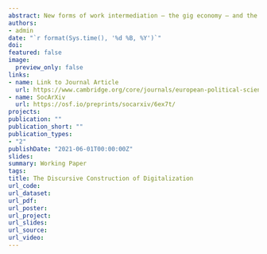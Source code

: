 ```yaml
---
abstract: New forms of work intermediation – the gig economy – and the growing use of advanced digital technologies – the new knowledge economy – are changing the nature of work. The digitalization of work, however, is shaped by how countries respond to it. But how countries respond to digitalization, we argue, depends on how digitalization is perceived in the first place. Using text-as-data methods on a novel corpus of translated newspaper and policy documents from eight European countries as well as qualitative evidence from interviews and secondary sources, we show that there are clear country effects in how digitalization is framed and fought over. Drawing on discursive–institutionalist and coalitional approaches, we argue that institutional differences explain these discursive differences by structuring interpretative struggles in favor of the social coalitions that support them. Actors, however, can also challenge these institutions by using the discursive agency to change these underlying support coalitions.
authors:
- admin
date: "`r format(Sys.time(), '%d %B, %Y')`"
doi:
featured: false
image:
  preview_only: false
links:
- name: Link to Journal Article
  url: https://www.cambridge.org/core/journals/european-political-science-review/article/discursive-construction-of-digitalization-a-comparative-analysis-of-national-discourses-on-the-digital-future-of-work/A4B6C6E17C4EE9AD002F7E2553C24696
- name: SocArXiv
  url: https://osf.io/preprints/socarxiv/6ex7t/
projects:
publication: ""
publication_short: ""
publication_types:
- "2"
publishDate: "2021-06-01T00:00:00Z"
slides:
summary: Working Paper
tags:
title: The Discursive Construction of Digitalization
url_code:
url_dataset:
url_pdf:
url_poster:
url_project:
url_slides:
url_source:
url_video:
---
```

